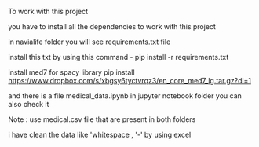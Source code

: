 To work with this project

you have to install all the dependencies to work with this project

in navialife folder you will see requirements.txt file 

install this txt by using this command  - pip install -r requirements.txt

install med7 for spacy library pip install https://www.dropbox.com/s/xbgsy6tyctvrqz3/en_core_med7_lg.tar.gz?dl=1

and there is a file medical_data.ipynb in jupyter notebook folder you can also check it


Note : use medical.csv file that are present in both folders

i have clean the data like 'whitespace , '-' by using excel 
